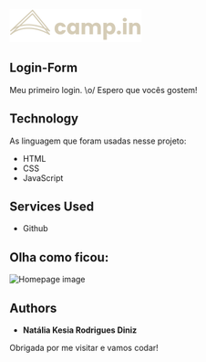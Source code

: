 
![Logo of the project](https://github.com/nataliakdiniz/camp-in/blob/main/images/logo.svg)


##  Login-Form
 Meu primeiro login. \o/ 
Espero que vocês gostem!


## Technology 

As linguagem que foram usadas nesse projeto:

* HTML
* CSS
* JavaScript

## Services Used

* Github


## Olha como ficou:


![Homepage image](https://github.com/nataliakdiniz/camp-in/blob/main/images/login-form.png)

  ## Authors

  * **Natália Kesia Rodrigues Diniz** 

  Obrigada por me visitar e vamos codar!
